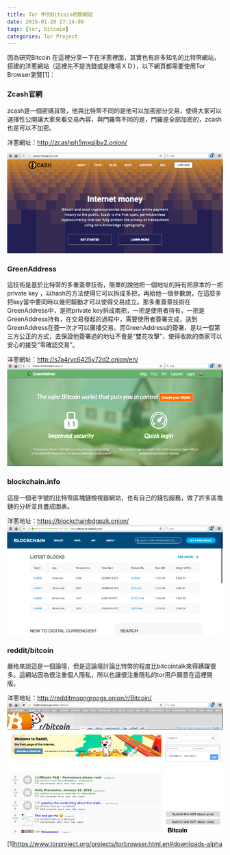 ```yaml
---
title: Tor 中的Bitcoin相關網站
date: 2018-01-20 17:14:09
tags: [tor, bitcoin]
categories: Tor Project
---
```


因為研究Bitcoin 在這裡分享一下在洋蔥裡面，其實也有許多知名的比特幣網站，搭建的洋蔥網站（這裡先不提洗錢或是賭場ＸＤ），以下網頁都需要使用Tor Browser瀏覽[1]：

### Zcash官網
zcash是一個密碼貨幣，他與比特幣不同的是他可以加密部分交易，使得大家可以選擇性公開讓大家來看交易內容，與門羅幣不同的是，門羅是全部加密的，zcash也是可以不加密。

洋蔥網址：http://zcashph5mxqjjby2.onion/

![](/image/tor8.png)

<!-- more --> 

### GreenAddress
這技術是基於比特幣的多重簽章技術，簡單的說他把一個地址的持有把原本的一把private key ，以hash的方法使得它可以拆成多把，再給他一個參數說，在這麼多把key當中要同時以幾把驅動才可以使得交易成立。那多重簽章技術在GreenAddress中，是把private key拆成兩把，一把是使用者持有，一把是GreenAddress持有，在交易發起的過程中，需要使用者簽署完成，送到GreenAddress在簽一次才可以廣播交易。而GreenAddress的簽署，是以一個第三方公正的方式，去保證他簽署過的地址不會是“雙花攻擊”，使得收款的商家可以安心的接受“零確認交易”。

洋蔥網址：http://s7a4rvc6425y72d2.onion/en/
![](/image/tor9.png)

### blockchain.info
這是一個老字號的比特幣區塊鏈檢視器網站，也有自己的錢包服務，做了許多區塊鏈的分析並且畫成圖表。

洋蔥地址：https://blockchainbdgpzk.onion/
![](/image/tor10.png)

### reddit/bitcoin
嚴格來說這是一個論壇，但是這論壇討論比特幣的程度比bitcointalk來得踴躍很多。這網站因為很注重個人隱私，所以也讓很注重隱私的tor用戶願意在這裡開版。

洋蔥地址：http://redditmoongroogs.onion/r/Bitcoin/
![](/image/tor11.png)

[1]https://www.torproject.org/projects/torbrowser.html.en#downloads-alpha